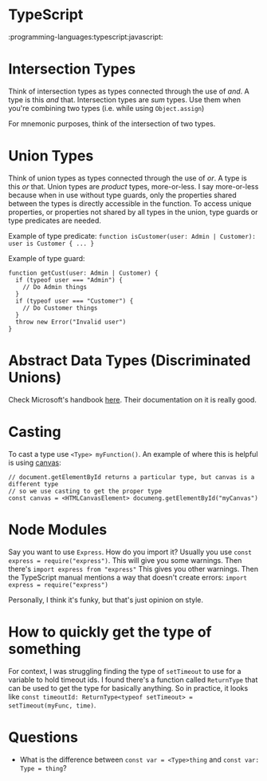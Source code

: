 # TypeScript
:programming-languages:typescript:javascript:


# Intersection Types
Think of intersection types as types connected through the use of *and*.
A type is this *and* that.
Intersection types are *sum* types.
Use them when you're combining two types (i.e. while using `Object.assign`)

For mnemonic purposes, think of the intersection of two types.


# Union Types
Think of union types as types connected through the use of *or*.
A type is this *or* that.
Union types are *product* types, more-or-less.
I say more-or-less because when in use without type guards, only the properties shared between the types is directly accessible in the function.
To access unique properties, or properties not shared by all types in the union, type guards or type predicates are needed.

Example of type predicate:
`function isCustomer(user: Admin | Customer): user is Customer { ... }`

Example of type guard:
```
function getCust(user: Admin | Customer) {
  if (typeof user === "Admin") {
    // Do Admin things
  }
  if (typeof user === "Customer") {
    // Do Customer things
  }
  throw new Error("Invalid user")
}
```


# Abstract Data Types (Discriminated Unions)
Check Microsoft's handbook [here](https://www.typescriptlang.org/docs/handbook/advanced-types.html#discriminated-unions).
Their documentation on it is really good.


# Casting
To cast a type use `<Type> myFunction()`.
An example of where this is helpful is using [canvas](./canvas.md):
```
// document.getElementById returns a particular type, but canvas is a different type
// so we use casting to get the proper type
const canvas = <HTMLCanvasElement> documeng.getElementById("myCanvas")
```


# Node Modules
Say you want to use `Express`.
How do you import it?
Usually you use `const express = require("express")`.
This will give you some warnings.
Then there's `import express from "express"`
This gives you other warnings.
Then the TypeScript manual mentions a way that doesn't create errors:
`import express = require("express")`

Personally, I think it's funky, but that's just opinion on style.


# How to quickly get the type of something
For context, I was struggling finding the type of `setTimeout` to use for a variable to hold timeout ids.
I found there's a function called `ReturnType` that can be used to get the type for basically anything.
So in practice, it looks like `const timeoutId: ReturnType<typeof setTimeout> = setTimeout(myFunc, time)`.


# Questions
- What is the difference between `const var = <Type>thing` and `const var: Type = thing`?
